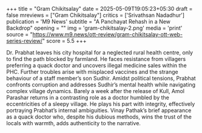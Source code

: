 +++
title = "Gram Chikitsalay"
date = 2025-05-09T19:05:23+05:30
draft = false
mreviews = ["Gram Chikitsalay"]
critics = ['Srivathsan Nadadhur']
publication = 'M9 News'
subtitle = "A Panchayat Rehash in a New Backdrop"
opening = ""
img = 'gram-chikitsalay-2.png'
media = 'print'
source = "https://www.m9.news/ott-review/gram-chikitsalay-ott-web-series-review/"
score = 5.5
+++

Dr. Prabhat leaves his city hospital for a neglected rural health centre, only to find the path blocked by farmland. He faces resistance from villagers preferring a quack doctor and uncovers illegal medicine sales within the PHC. Further troubles arise with misplaced vaccines and the strange behaviour of a staff member’s son Sudhir. Amidst political tensions, Prabhat confronts corruption and addresses Sudhir’s mental health while navigating complex village dynamics. Barely a week after the release of Kull, Amol Parashar returns in a contrasting role as a doctor humbled by the eccentricities of a sleepy village. He plays his part with integrity, effectively portraying Prabhat’s internal ambiguities. Vinay Pathak’s brief appearance as a quack doctor who, despite his dubious methods, wins the trust of the locals with warmth, adds authenticity to the narrative.
